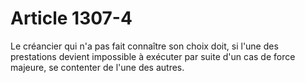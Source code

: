 # Article 1307-4

Le créancier qui n'a pas fait connaître son choix doit, si l'une des prestations devient impossible à exécuter par suite d'un cas de force majeure, se contenter de l'une des autres.
